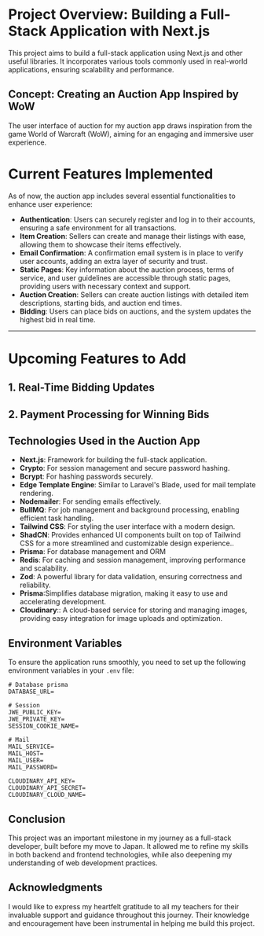 # Project Overview: Building a Full-Stack Application with Next.js

This project aims to build a full-stack application using Next.js and other useful libraries. It incorporates various tools commonly used in real-world applications, ensuring scalability and performance.

## Concept: Creating an Auction App Inspired by WoW

The user interface of auction for my auction app draws inspiration from the game World of Warcraft (WoW), aiming for an engaging and immersive user experience.

# Current Features Implemented

As of now, the auction app includes several essential functionalities to enhance user experience:

- **Authentication**: Users can securely register and log in to their accounts, ensuring a safe environment for all transactions.
- **Item Creation**: Sellers can create and manage their listings with ease, allowing them to showcase their items effectively.
- **Email Confirmation**: A confirmation email system is in place to verify user accounts, adding an extra layer of security and trust.
- **Static Pages**: Key information about the auction process, terms of service, and user guidelines are accessible through static pages, providing users with necessary context and support.
- **Auction Creation**: Sellers can create auction listings with detailed item descriptions, starting bids, and auction end times.
- **Bidding**: Users can place bids on auctions, and the system updates the highest bid in real time.

---

# Upcoming Features to Add

## 1. **Real-Time Bidding Updates**
## 2. **Payment Processing for Winning Bids**

## Technologies Used in the Auction App

-   **Next.js**: Framework for building the full-stack application.
-   **Crypto**: For session management and secure password hashing.
-   **Bcrypt**: For hashing passwords securely.
-   **Edge Template Engine**: Similar to Laravel's Blade, used for mail template rendering.
-   **Nodemailer**: For sending emails effectively.
-   **BullMQ**: For job management and background processing, enabling efficient task handling.
-   **Tailwind CSS**: For styling the user interface with a modern design.
-   **ShadCN**: Provides enhanced UI components built on top of Tailwind CSS for a more streamlined and customizable design experience..
-   **Prisma**: For database management and ORM
-   **Redis**: For caching and session management, improving performance and scalability.
-   **Zod**: A powerful library for data validation, ensuring correctness and reliability.
-   **Prisma**:Simplifies database migration, making it easy to use and accelerating development.
-   **Cloudinary**:: A cloud-based service for storing and managing images, providing easy integration for image uploads and optimization.  

## Environment Variables

To ensure the application runs smoothly, you need to set up the following environment variables in your `.env` file:

```plaintext
# Database prisma
DATABASE_URL=

# Session
JWE_PUBLIC_KEY=
JWE_PRIVATE_KEY=
SESSION_COOKIE_NAME=

# Mail
MAIL_SERVICE=
MAIL_HOST=
MAIL_USER=
MAIL_PASSWORD=

CLOUDINARY_API_KEY=
CLOUDINARY_API_SECRET=
CLOUDINARY_CLOUD_NAME=
```

## Conclusion

This project was an important milestone in my journey as a full-stack developer, built before my move to Japan. It allowed me to refine my skills in both backend and frontend technologies, while also deepening my understanding of web development practices. 


## Acknowledgments

I would like to express my heartfelt gratitude to all my teachers for their invaluable support and guidance throughout this journey. Their knowledge and encouragement have been instrumental in helping me build this project.
